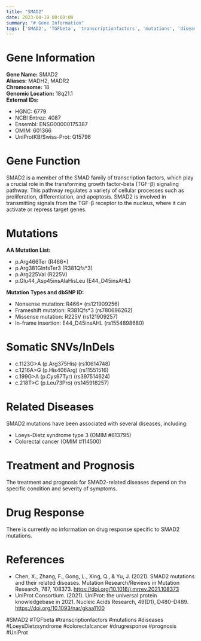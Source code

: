 ```yaml
---
title: "SMAD2"
date: 2023-04-19 00:00:00
summary: "# Gene Information"
tags: ['SMAD2', 'TGFbeta', 'transcriptionfactors', 'mutations', 'diseases', 'LoeysDietzsyndrome', 'colorectalcancer', 'drugresponse', 'prognosis', 'UniProt']
---
```


# Gene Information
**Gene Name:** SMAD2  
**Aliases:** MADH2, MADR2  
**Chromosome:** 18  
**Genomic Location:** 18q21.1  
**External IDs:**  
- HGNC: 6779  
- NCBI Entrez: 4087  
- Ensembl: ENSG00000175387  
- OMIM: 601366  
- UniProtKB/Swiss-Prot: Q15796  

# Gene Function
SMAD2 is a member of the SMAD family of transcription factors, which play a crucial role in the transforming growth factor-beta (TGF-β) signaling pathway. This pathway regulates a variety of cellular processes such as proliferation, differentiation, and apoptosis. SMAD2 is involved in transmitting signals from the TGF-β receptor to the nucleus, where it can activate or repress target genes.

# Mutations
**AA Mutation List:**  
- p.Arg466Ter (R466*)  
- p.Arg381GlnfsTer3 (R381Qfs*3)  
- p.Arg225Val (R225V)  
- p.Glu44_Asp45insAlaHisLeu (E44_D45insAHL)  

**Mutation Types and dbSNP ID:**  
- Nonsense mutation: R466* (rs121909256)  
- Frameshift mutation: R381Qfs*3 (rs780696262)  
- Missense mutation: R225V (rs121909257)  
- In-frame insertion: E44_D45insAHL (rs1554898680)  

# Somatic SNVs/InDels
- c.1123G>A (p.Arg375His) (rs10614748)
- c.1216A>G (p.His406Arg) (rs11551516)
- c.199G>A (p.Cys67Tyr) (rs397514624)
- c.218T>C (p.Leu73Pro) (rs145918257)

# Related Diseases
SMAD2 mutations have been associated with several diseases, including:
- Loeys-Dietz syndrome type 3 (OMIM #613795)
- Colorectal cancer (OMIM #114500)

# Treatment and Prognosis
The treatment and prognosis for SMAD2-related diseases depend on the specific condition and severity of symptoms.

# Drug Response
There is currently no information on drug response specific to SMAD2 mutations.

# References
- Chen, X., Zhang, F., Gong, L., Xing, Q., & Yu, J. (2021). SMAD2 mutations and their related diseases. Mutation Research/Reviews in Mutation Research, 787, 108373. https://doi.org/10.1016/j.mrrev.2021.108373
- UniProt Consortium. (2021). UniProt: the universal protein knowledgebase in 2021. Nucleic Acids Research, 49(D1), D480–D489. https://doi.org/10.1093/nar/gkaa1100

#SMAD2 #TGFbeta #transcriptionfactors #mutations #diseases #LoeysDietzsyndrome #colorectalcancer #drugresponse #prognosis #UniProt